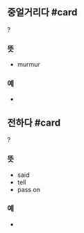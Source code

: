 ## 중얼거리다 #card
?
### 뜻
- murmur
### 예
-
<!--SR:!2025-02-18,1,230-->

## 전하다 #card
?
### 뜻
- said
- tell
- pass on
### 예
-
<!--SR:!2025-02-18,1,230-->

